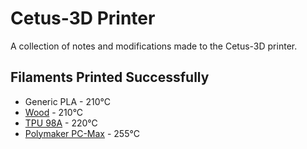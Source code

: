 # Cetus-3D Printer

A collection of notes and modifications made to the Cetus-3D printer.


## Filaments Printed Successfully
* Generic PLA - 210°C
* [Wood](https://hobbyking.com/en_us/h-king-premium-wood-filament-500g-natural-dark.html) - 210°C
* [TPU 98A](https://hobbyking.com/en_us/h-king-premium-tpu98a-filament-500g-black.html?___store=en_us) - 220°C 
* [Polymaker PC-Max](http://www.polymaker.com/shop/polymaker-pc-max/) - 255°C

